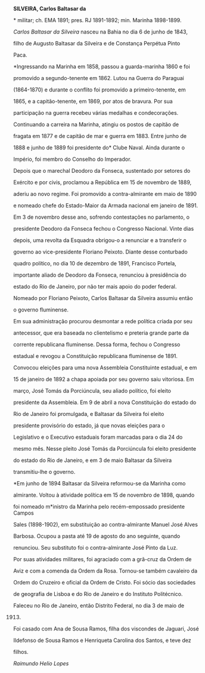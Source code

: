 **SILVEIRA, Carlos Baltasar da**



\* militar; ch. EMA 1891; pres. RJ 1891-1892; min. Marinha 1898-1899.



*Carlos Baltasar da Silveira* nasceu na Bahia no dia 6 de junho de 1843,

filho de Augusto Baltasar da Silveira e de Constança Perpétua Pinto

Paca.



*Ingressando na Marinha em 1858, passou a guarda-marinha 1860 e foi

promovido a segundo-tenente em 1862. Lutou na Guerra do Paraguai

(1864-1870) e durante o conflito foi promovido a primeiro-tenente, em

1865, e a capitão-tenente, em 1869, por atos de bravura. Por sua

participação na guerra recebeu várias medalhas e condecorações.

Continuando a carreira na Marinha, atingiu os postos de capitão de

fragata em 1877 e de capitão de mar e guerra em 1883. Entre junho de

1888 e junho de 1889 foi presidente do* Clube Naval. Ainda durante o

Império, foi membro do Conselho do Imperador.



Depois que o marechal Deodoro da Fonseca, sustentado por setores do

Exército e por civis, proclamou a República em 15 de novembro de 1889,

aderiu ao novo regime. Foi promovido a contra-almirante em maio de 1890

e nomeado chefe do Estado-Maior da Armada nacional em janeiro de 1891.

Em 3 de novembro desse ano, sofrendo contestações no parlamento, o

presidente Deodoro da Fonseca fechou o Congresso Nacional. Vinte dias

depois, uma revolta da Esquadra obrigou-o a renunciar e a transferir o

governo ao vice-presidente Floriano Peixoto. Diante desse conturbado

quadro político, no dia 10 de dezembro de 1891, Francisco Portela,

importante aliado de Deodoro da Fonseca, renunciou à presidência do

estado do Rio de Janeiro, por não ter mais apoio do poder federal.

Nomeado por Floriano Peixoto, Carlos Baltasar da Silveira assumiu então

o governo fluminense.



Em sua administração procurou desmontar a rede política criada por seu

antecessor, que era baseada no clientelismo e preteria grande parte da

corrente republicana fluminense. Dessa forma, fechou o Congresso

estadual e revogou a Constituição republicana fluminense de 1891.

Convocou eleições para uma nova Assembleia Constituinte estadual, e em

15 de janeiro de 1892 a chapa apoiada por seu governo saiu vitoriosa. Em

março, José Tomás da Porciúncula, seu aliado político, foi eleito

presidente da Assembleia. Em 9 de abril a nova Constituição do estado do

Rio de Janeiro foi promulgada, e Baltasar da Silveira foi eleito

presidente provisório do estado, já que novas eleições para o

Legislativo e o Executivo estaduais foram marcadas para o dia 24 do

mesmo mês. Nesse pleito José Tomás da Porciúncula foi eleito presidente

do estado do Rio de Janeiro, e em 3 de maio Baltasar da Silveira

transmitiu-lhe o governo.



*Em junho de 1894 Baltasar da Silveira reformou-se da Marinha como

almirante. Voltou à atividade política em 15 de novembro de 1898, quando

foi nomeado m*inistro da Marinha pelo recém-empossado presidente Campos

Sales (1898-1902), em substituição ao contra-almirante Manuel José Alves

Barbosa. Ocupou a pasta até 19 de agosto do ano seguinte, quando

renunciou. Seu substituto foi o contra-almirante José Pinto da Luz.



Por suas atividades militares, foi agraciado com a grã-cruz da Ordem de

Aviz e com a comenda da Ordem da Rosa. Tornou-se também cavaleiro da

Ordem do Cruzeiro e oficial da Ordem de Cristo. Foi sócio das sociedades

de geografia de Lisboa e do Rio de Janeiro e do Instituto Politécnico.



Faleceu no Rio de Janeiro, então Distrito Federal, no dia 3 de maio de

1913.



Foi casado com Ana de Sousa Ramos, filha dos viscondes de Jaguari, José

Ildefonso de Sousa Ramos e Henriqueta Carolina dos Santos, e teve dez

filhos.



*Raimundo Helio Lopes*



